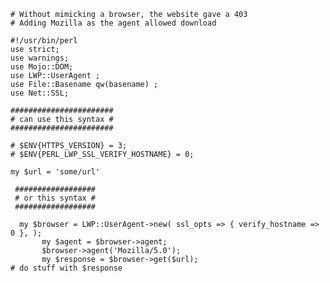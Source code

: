 ```# Without mimicking a browser, the website gave a 403```\
```# Adding Mozilla as the agent allowed download```
```
#!/usr/bin/perl
use strict;
use warnings;
use Mojo::DOM;
use LWP::UserAgent ;
use File::Basename qw(basename) ;
use Net::SSL;

#######################
# can use this syntax #
#######################

# $ENV{HTTPS_VERSION} = 3;
# $ENV{PERL_LWP_SSL_VERIFY_HOSTNAME} = 0;

my $url = 'some/url'

 ##################
 # or this syntax #
 ##################

  my $browser = LWP::UserAgent->new( ssl_opts => { verify_hostname => 0 }, );
       my $agent = $browser->agent;
       $browser->agent('Mozilla/5.0');
       my $response = $browser->get($url);
# do stuff with $response
```

